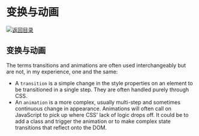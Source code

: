# 变换与动画

[![&#x8FD4;&#x56DE;&#x76EE;&#x5F55;](https://i.postimg.cc/50XLzC7C/image.png)](https://github.com/wx-chevalier/Web-Series)

## 变换与动画

The terms transitions and animations are often used interchangeably but are not, in my experience, one and the same:

* A `transition` is a simple change in the style properties on an element to be transitioned in a single step. They are often handled purely through CSS.
* An `animation` is a more complex, usually multi-step and sometimes continuous change in appearance. Animations will often call on JavaScript to pick up where CSS' lack of logic drops off. It could be to add a class and trigger the animation or to make complex state transitions that reflect onto the DOM.

